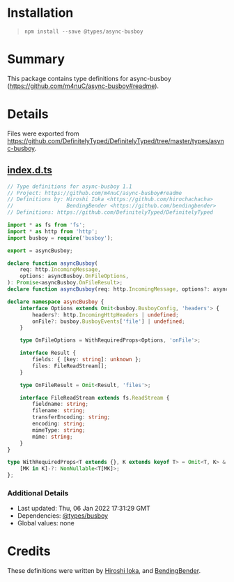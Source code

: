 # Installation
> `npm install --save @types/async-busboy`

# Summary
This package contains type definitions for async-busboy (https://github.com/m4nuC/async-busboy#readme).

# Details
Files were exported from https://github.com/DefinitelyTyped/DefinitelyTyped/tree/master/types/async-busboy.
## [index.d.ts](https://github.com/DefinitelyTyped/DefinitelyTyped/tree/master/types/async-busboy/index.d.ts)
````ts
// Type definitions for async-busboy 1.1
// Project: https://github.com/m4nuC/async-busboy#readme
// Definitions by: Hiroshi Ioka <https://github.com/hirochachacha>
//                 BendingBender <https://github.com/bendingbender>
// Definitions: https://github.com/DefinitelyTyped/DefinitelyTyped

import * as fs from 'fs';
import * as http from 'http';
import busboy = require('busboy');

export = asyncBusboy;

declare function asyncBusboy(
    req: http.IncomingMessage,
    options: asyncBusboy.OnFileOptions,
): Promise<asyncBusboy.OnFileResult>;
declare function asyncBusboy(req: http.IncomingMessage, options?: asyncBusboy.Options): Promise<asyncBusboy.Result>;

declare namespace asyncBusboy {
    interface Options extends Omit<busboy.BusboyConfig, 'headers'> {
        headers?: http.IncomingHttpHeaders | undefined;
        onFile?: busboy.BusboyEvents['file'] | undefined;
    }

    type OnFileOptions = WithRequiredProps<Options, 'onFile'>;

    interface Result {
        fields: { [key: string]: unknown };
        files: FileReadStream[];
    }

    type OnFileResult = Omit<Result, 'files'>;

    interface FileReadStream extends fs.ReadStream {
        fieldname: string;
        filename: string;
        transferEncoding: string;
        encoding: string;
        mimeType: string;
        mime: string;
    }
}

type WithRequiredProps<T extends {}, K extends keyof T> = Omit<T, K> & {
    [MK in K]-?: NonNullable<T[MK]>;
};

````

### Additional Details
 * Last updated: Thu, 06 Jan 2022 17:31:29 GMT
 * Dependencies: [@types/busboy](https://npmjs.com/package/@types/busboy)
 * Global values: none

# Credits
These definitions were written by [Hiroshi Ioka](https://github.com/hirochachacha), and [BendingBender](https://github.com/bendingbender).
